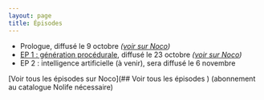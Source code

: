 ```yaml
---
layout: page
title: Épisodes
---
```


- Prologue, diffusé le 9 octobre *([voir sur Noco](http://noco.tv/emission/23065/nolife/la-faute-a-l-algo/prologue))*
- [EP 1 : génération procédurale](/ep1/), diffusé le 23 octobre *([voir sur Noco](http://noco.tv/emission/23437/nolife/la-faute-a-l-algo/01-chaines-de-markov-et-generation-procedurale))*
- EP 2 : intelligence artificielle (à venir), sera diffusé le 6 novembre

[Voir tous les épisodes sur Noco](## Voir tous les épisodes
) (abonnement au catalogue Nolife nécessaire)
